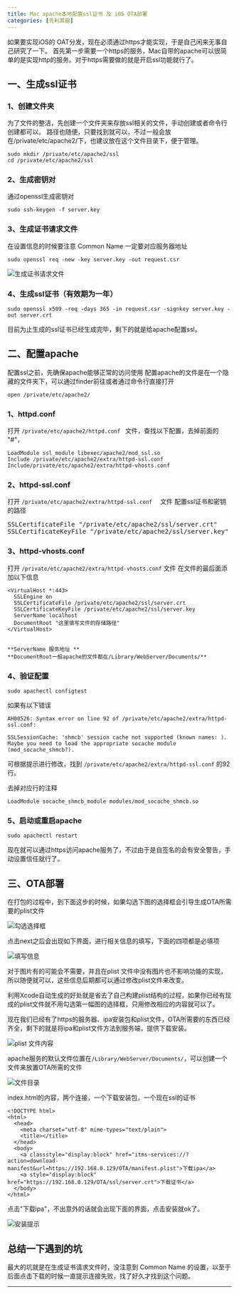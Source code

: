 ```yaml
---
title: Mac apache本地配置ssl证书 及 iOS OTA部署
categories: [先利其器]
---
```


如果要实现iOS的 OAT分发，现在必须通过https才能实现，于是自己闲来无事自己研究了一下。
首先第一步需要一个https的服务，Mac自带的apache可以很简单的是实现http的服务。对于https需要做的就是开启ssl功能就行了。
## 一、生成ssl证书
### 1、创建文件夹

为了文件的整洁，先创建一个文件夹来存放ssl相关的文件，手动创建或者命令行创建都可以。
路径也随便，只要找到就可以，不过一般会放在/private/etc/apache2/下，也建议放在这个文件目录下，便于管理。

```
sudo mkdir /private/etc/apache2/ssl
cd /private/etc/apache2/ssl
```

### 2、生成密钥对

通过openssl生成密钥对

```
sudo ssh-keygen -f server.key
```

### 3、生成证书请求文件

在设置信息的时候要注意 Common Name 一定要对应服务器地址

```
sudo openssl req -new -key server.key -out request.csr
```

![生成证书请求文件](http://upload-images.jianshu.io/upload_images/1681985-d10c3a65341a8280.png?imageMogr2/auto-orient/strip%7CimageView2/2/w/1240)

### 4、生成ssl证书（有效期为一年）

```
sudo openssl x509 -req -days 365 -in request.csr -signkey server.key -out server.crt
```


目前为止生成的ssl证书已经生成完毕，剩下的就是给apache配置ssl。




## 二、配置apache
配置ssl之前，先确保apache能够正常的访问使用
配置apache的文件是在一个隐藏的文件夹下，可以通过finder前往或者通过命令行直接打开
```
open /private/etc/apache2/
```

### 1、httpd.conf

打开 `/private/etc/apache2/httpd.conf ` 文件，查找以下配置，去掉前面的 "#"，

```
LoadModule ssl_module libexec/apache2/mod_ssl.so
Include /private/etc/apache2/extra/httpd-ssl.conf
Include/private/etc/apache2/extra/httpd-vhosts.conf
```


### 2、httpd-ssl.conf

打开 <code>/private/etc/apache2/extra/httpd-ssl.conf  </code> 文件
配置ssl证书和密钥的路径
<pre>SSLCertificateFile "/private/etc/apache2/ssl/server.crt"
SSLCertificateKeyFile "/private/etc/apache2/ssl/server.key"</pre>

### 3、httpd-vhosts.conf
打开 `/private/etc/apache2/extra/httpd-vhosts.conf` 文件
在文件的最后面添加以下信息
```
<VirtualHost *:443>
  SSLEngine on
  SSLCertificateFile /private/etc/apache2/ssl/server.crt
  SSLCertificateKeyFile /private/etc/apache2/ssl/server.key
  ServerName localhost
  DocumentRoot "这里填写文件的存储路径"
</VirtualHost>


**ServerName 服务地址 **
**DocumentRoot一般apache的文件都在/Library/WebServer/Documents/**
```



### 4、验证配置

```
sudo apachectl configtest
```

如果有以下错误

```
AH00526: Syntax error on line 92 of /private/etc/apache2/extra/httpd-ssl.conf:

SSLSessionCache: 'shmcb' session cache not supported (known names: ).
Maybe you need to load the appropriate socache module (mod_socache_shmcb?).
```

可根据提示进行修改，找到 `/private/etc/apache2/extra/httpd-ssl.conf` 的92行。

去掉对应行的注释
```
LoadModule socache_shmcb_module modules/mod_socache_shmcb.so 
```

### 5、启动或重启apache
```
sudo apachectl restart
```

现在就可以通过https访问apache服务了，不过由于是自签名的会有安全警告，手动设置信任就行了。


## 三、OTA部署

在打包的过程中，到下面这步的时候，如果勾选下图的选择框会引导生成OTA所需要的plist文件

![勾选选择框](http://upload-images.jianshu.io/upload_images/1681985-2068bb941217c235.png?imageMogr2/auto-orient/strip%7CimageView2/2/w/1240)

点击next之后会出现如下界面，进行相关信息的填写，下面的四项都是必填项

![填写信息](http://upload-images.jianshu.io/upload_images/1681985-2378d05e1866f1e1.png?imageMogr2/auto-orient/strip%7CimageView2/2/w/1240)

对于图片有的可能会不需要，并且在plist 文件中没有图片也不影响功能的实现，所以随便就可以，这些信息后期都可以通过修改plist文件来改变。

利用Xcode自动生成的好处就是省去了自己构建plist结构的过程，如果你已经有现成的plist文件就不用勾选第一幅图的选择框，只用修改相应的内容就可以了。

现在我们已经有了https的服务器、ipa安装包和plist文件，OTA所需要的东西已经齐全，剩下的就是将ipa和plist文件方法到服务端，提供下载安装。

![plist 文件内容](http://upload-images.jianshu.io/upload_images/1681985-8003dd4e61958183.png?imageMogr2/auto-orient/strip%7CimageView2/2/w/1240)

apache服务的默认文件位置在<code>/Library/WebServer/Documents/</code>，可以创建一个文件来放置OTA所需的文件

![文件目录](http://upload-images.jianshu.io/upload_images/1681985-4d33b715cb17daff.png?imageMogr2/auto-orient/strip%7CimageView2/2/w/1240)

index.html的内容，两个连接，一个下载安装包，一个现在ssl的证书
```
<!DOCTYPE html>
<html>
  <head>
    <meta charset="utf-8" mime-types="text/plain">
    <title></title>
  </head>
  <body>
    <a classstyle="display:block" href="itms-services://?action=download-manifest&url=https://192.168.0.129/OTA/manifest.plist">下载ipa</a>
    <a style="display:block" href="https://192.168.0.129/OTA/ssl/server.crt">下载证书</a>
  </body>
</html>

```

点击"下载ipa"，不出意外的话就会出现下面的界面，点击安装就ok了。

![安装提示](http://upload-images.jianshu.io/upload_images/1681985-06ba89fe7269c397.png?imageMogr2/auto-orient/strip%7CimageView2/2/w/500)

<h2>总结一下遇到的坑</h2>
最大的坑就是在生成证书请求文件时，没注意到 Common Name 的设置，以至于后面点击下载的时候一直提示连接失败，找了好久才找到这个问题。

---
